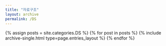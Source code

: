 ```yaml
---
title: "자료구조"
layout: archive
permalink: /DS
---
```

 

{% assign posts = site.categories.DS %}
{% for post in posts %} {% include archive-single.html type=page.entries_layout %} {% endfor %}
